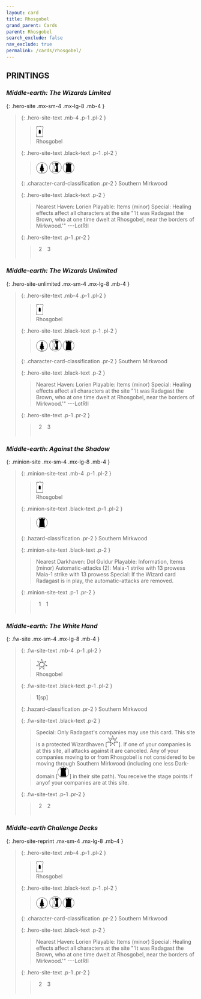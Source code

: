 ```yaml
---
layout: card
title: Rhosgobel
grand_parent: Cards
parent: Rhosgobel
search_exclude: false
nav_exclude: true
permalink: /cards/rhosgobel/
---
```


## PRINTINGS


### _Middle-earth: The Wizards Limited_

{: .hero-site .mx-sm-4 .mx-lg-8 .mb-4 }
> {: .hero-site-text .mb-4 .p-1 .pl-2 }
> > <div class="card-mp"><img src="/assets/images/free-hold.svg"></div>
> > <div class="character-card-name">Rhosgobel</div>
>
> {: .hero-site-text .black-text .p-1 .pl-2 }
> > ![](/assets/images/wilderness.svg) ![](/assets/images/border-land.svg) ![](/assets/images/dark-domain.svg)
>
> {: .character-card-classification .pr-2 }
> Southern Mirkwood
>
> {: .hero-site-text .black-text .p-2 }
> > Nearest Haven: Lorien Playable: Items (minor) Special: Healing effects affect all characters at the site  "'It was Radagast the Brown, who at one time dwelt at Rhosgobel, near the borders of Mirkwood.'" ---LotRII 
> 
> {: .hero-site-text .p-1 .pr-2 }
> > <div class="hero-site-draw"><span class="hero-you-draw">&ensp;2&ensp;</span><span class="hero-opp-draw">&ensp;3&ensp;</span></div>
> > <div class="card-corruption">&nbsp;</div>

### _Middle-earth: The Wizards Unlimited_

{: .hero-site-unlimited .mx-sm-4 .mx-lg-8 .mb-4 }
> {: .hero-site-text .mb-4 .p-1 .pl-2 }
> > <div class="card-mp"><img src="/assets/images/free-hold.svg"></div>
> > <div class="character-card-name">Rhosgobel</div>
>
> {: .hero-site-text .black-text .p-1 .pl-2 }
> > ![](/assets/images/wilderness.svg) ![](/assets/images/border-land.svg) ![](/assets/images/dark-domain.svg)
>
> {: .character-card-classification .pr-2 }
> Southern Mirkwood
>
> {: .hero-site-text .black-text .p-2 }
> > Nearest Haven: Lorien Playable: Items (minor) Special: Healing effects affect all characters at the site  "'It was Radagast the Brown, who at one time dwelt at Rhosgobel, near the borders of Mirkwood.'" ---LotRII 
> 
> {: .hero-site-text .p-1 .pr-2 }
> > <div class="hero-site-draw"><span class="hero-you-draw">&ensp;2&ensp;</span><span class="hero-opp-draw">&ensp;3&ensp;</span></div>
> > <div class="card-corruption">&nbsp;</div>

### _Middle-earth: Against the Shadow_

{: .minion-site .mx-sm-4 .mx-lg-8 .mb-4 }
> {: .minion-site-text .mb-4 .p-1 .pl-2 }
> > <div class="card-mp"><img src="/assets/images/free-hold.svg"></div>
> > <div class="card-name">Rhosgobel</div>
>
> {: .minion-site-text .black-text .p-1 .pl-2 }
> > ![](/assets/images/dark-domain.svg)
>
> {: .hazard-classification .pr-2 }
> Southern Mirkwood
>
> {: .minion-site-text .black-text .p-2 }
> > Nearest Darkhaven: Dol Guldur  Playable: Information, Items (minor) Automatic-attacks (2):  Maia-1 strike with 13 prowess Maia-1 strike with 13 prowess Special: If the Wizard card Radagast is in play, the automatic-attacks are removed. 
> 
> {: .minion-site-text .p-1 .pr-2 }
> > <div class="hero-site-draw"><span class="minion-you-draw">&ensp;1&ensp;</span><span class="minion-opp-draw">&ensp;1&ensp;</span></div>
> > <div class="card-corruption">&nbsp;</div>

### _Middle-earth: The White Hand_

{: .fw-site .mx-sm-4 .mx-lg-8 .mb-4 }
> {: .fw-site-text .mb-4 .p-1 .pl-2 }
> > <div class="card-mp"><img src="/assets/images/free-haven.svg"></div>
> > <div class="card-name">Rhosgobel</div>
>
> {: .fw-site-text .black-text .p-1 .pl-2 }
> > 1[sp]
>
> {: .hazard-classification .pr-2 }
> Southern Mirkwood
>
> {: .fw-site-text .black-text .p-2 }
> > Special: Only Radagast's companies may use this card. This site is a protected Wizardhaven \[![](/assets/images/free-haven.svg)]. If one of your companies is at this site, all attacks against it are canceled. Any of your companies moving to or from Rhosgobel is not considered to be moving through Southern Mirkwood (including one less Dark-domain \[![](/assets/images/dark-domain.svg)] in their site path). You receive the stage points if anyof your companies are at this site.  
> 
> {: .fw-site-text .p-1 .pr-2 }
> > <div class="hero-site-draw"><span class="minion-you-draw">&ensp;2&ensp;</span><span class="minion-opp-draw">&ensp;2&ensp;</span></div>
> > <div class="card-corruption">&nbsp;</div>

### _Middle-earth Challenge Decks_

{: .hero-site-reprint .mx-sm-4 .mx-lg-8 .mb-4 }
> {: .hero-site-text .mb-4 .p-1 .pl-2 }
> > <div class="card-mp"><img src="/assets/images/free-hold.svg"></div>
> > <div class="character-card-name">Rhosgobel</div>
>
> {: .hero-site-text .black-text .p-1 .pl-2 }
> > ![](/assets/images/wilderness.svg) ![](/assets/images/border-land.svg) ![](/assets/images/dark-domain.svg)
>
> {: .character-card-classification .pr-2 }
> Southern Mirkwood
>
> {: .hero-site-text .black-text .p-2 }
> > Nearest Haven: Lorien Playable: Items (minor) Special: Healing effects affect all characters at the site  "'It was Radagast the Brown, who at one time dwelt at Rhosgobel, near the borders of Mirkwood.'" ---LotRII 
> 
> {: .hero-site-text .p-1 .pr-2 }
> > <div class="hero-site-draw"><span class="hero-you-draw">&ensp;2&ensp;</span><span class="hero-opp-draw">&ensp;3&ensp;</span></div>
> > <div class="card-corruption">&nbsp;</div>
